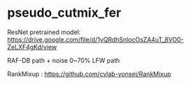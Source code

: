 # pseudo_cutmix_fer

ResNet pretrained model: https://drive.google.com/file/d/1yQRdhSnlocOsZA4uT_8VO0-ZeLXF4gKd/view

RAF-DB path + noise 0~70%
LFW path 

RankMixup : https://github.com/cvlab-yonsei/RankMixup

